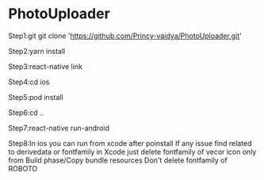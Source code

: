 # PhotoUploader

Step1:git git clone 'https://github.com/Princy-vaidya/PhotoUploader.git'

Step2:yarn install

Step3:react-native link

Step4:cd ios 

Step5:pod install

Step6:cd ..

Step7:react-native run-android

Step8:In ios you can run from xcode after poinstall
      If any issue find related to derivedata or fontfamily in Xcode
      just delete fontfamily of vecor icon only from Build phase/Copy bundle resources
      Don't delete fontfamily of ROBOTO
